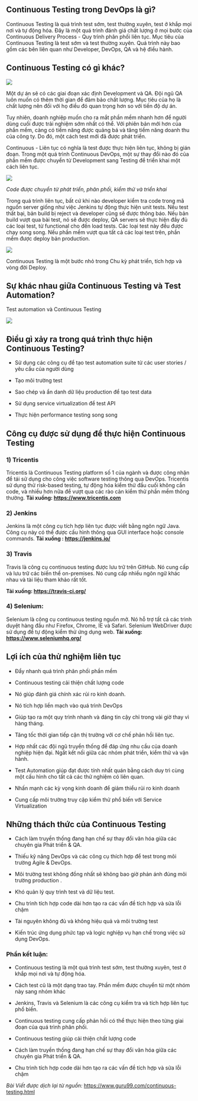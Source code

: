 ## Continuous Testing trong DevOps là gì?

Continuous Testing là quá trình test sớm, test thường xuyên, test ở khắp mọi nơi và tự động hóa. Đây là một quá trình đánh giá chất lượng ở mọi bước của Continuous Delivery Process - Quy trình phân phối liên tục. Mục tiêu của Continuous Testing là test sớm và test thường xuyên. Quá trình này bao gồm các bên liên quan như Developer, DevOps, QA và hệ điều hành.

## Continuous Testing có gì khác?

![](https://images.viblo.asia/937974f3-2ff3-4cfe-8738-8b4aff914524.png)

Một dự án sẽ có các giai đoạn xác định Development và QA. Đội ngũ QA luôn muốn có thêm thời gian để đảm bảo chất lượng. Mục tiêu của họ là chất lượng nên đối với họ điều đó quan trọng hơn so với tiến độ dự án.
 
Tuy nhiên, doanh nghiệp muốn cho ra mắt phần mềm nhanh hơn để người dùng cuối được trải nghiệm sớm nhất có thể. Với phiên bản mới hơn của phần mềm, càng có tiềm năng được quảng bá và tăng tiềm năng doanh thu của công ty. Do đó, một cách test mới đã được phát triển.

Continuous - Liên tục có nghĩa là test được thực hiện liên tục, không bị gián đoạn. Trong một quá trình Continuous DevOps, một sự thay đổi nào đó của phần mềm được chuyển từ Development sang Testing để triển khai một cách liên tục.

![](https://images.viblo.asia/65138a02-06a3-4e95-a382-53558e5a24f6.png)

*Code được chuyển từ phát triển, phân phối, kiểm thử và triển khai*

Trong quá trình liên tục, bất cứ khi nào developer kiểm tra code trong mã nguồn server giống như việc Jenkins tự động thực hiện unit tests. Nếu test thất bại, bản build bị reject và developer cũng sẽ được thông báo. Nếu bản build vượt qua bài test, nó sẽ được deploy, QA servers sẽ thực hiện đầy đủ các loại test, từ functional cho đến load tests. Các loại test này đều được chạy song song. Nếu phần mềm vượt qua tất cả các loại test trên, phần mềm được deploy bản production.
 
 ![](https://images.viblo.asia/8a42ea9d-24fa-45ca-8421-901b897a6581.png)
 
Continuous Testing là một bước nhỏ trong Chu kỳ phát triển, tích hợp và vòng đời Deploy.

## Sự khác nhau giữa Continuous Testing và Test Automation?

Test automation và Continuous Testing

![](https://images.viblo.asia/3ab88387-4b17-4a9f-8b04-189aea8e0a0a.PNG)

## Điều gì xảy ra trong quá trình thực hiện Continuous Testing?

* Sử dụng các công cụ để tạo test automation suite từ các user stories / yêu cầu của người dùng
 
* Tạo môi trường test
 
* Sao chép và ẩn danh dữ liệu production để tạo test data
 
* Sử dụng service virtualization để test API
 
* Thực hiện performance testing song song

## Công cụ được sử dụng để thực hiện Continuous Testing

### 1) Tricentis

Tricentis là Continuous Testing platform  số 1 của ngành và được công nhận để tái sử dụng cho công việc software testing thông qua DevOps. Tricentis sử dụng thử risk-based testing, tự động hóa kiểm thử đầu cuối không cần code, và nhiều hơn nữa để vượt qua các rào cản kiểm thử phần mềm thông thường.
**Tải xuống: https://www.tricentis.com**

### 2) Jenkins

Jenkins là một công cụ tích hợp liên tục được viết bằng ngôn ngữ Java. Công cụ này có thể được cấu hình thông qua GUI interface hoặc console commands.
**Tải xuống : https://jenkins.io/**

### 3) Travis

Travis là công cụ continuous testing được lưu trữ trên GitHub. Nó cung cấp và  lưu trữ các biến thể on-premises. Nó cung cấp nhiều ngôn ngữ khác nhau và tài liệu tham khảo rất tốt.

**Tải xuống: https://travis-ci.org/**

### 4) Selenium:

Selenium là công cụ continuous testing nguồn mở. Nó hỗ trợ tất cả các trình duyệt hàng đầu như Firefox, Chrome, IE và Safari. Selenium WebDriver được sử dụng để tự động kiểm thử ứng dụng web.
**Tải xuống: https://www.seleniumhq.org/**

## Lợi ích của thử nghiệm liên tục

* Đẩy nhanh quá trình phân phối phần mềm

* Continuous testing cải thiện chất lượng code

* Nó giúp đánh giá chính xác rủi ro kinh doanh.

* Nó tích hợp liền mạch vào quá trình DevOps

* Giúp tạo ra một quy trình nhanh và đáng tin cậy chỉ trong vài giờ thay vì hàng tháng.

* Tăng tốc thời gian tiếp cận thị trường với cơ chế phản hồi liên tục.

* Hợp nhất các đội ngũ truyền thống để đáp ứng nhu cầu của doanh nghiệp hiện đại. Ngắt kết nối giữa các nhóm phát triển, kiểm thử và vận hành.

* Test Automation giúp đạt được tính nhất quán bằng cách duy trì cùng một cấu hình cho tất cả các thử nghiệm có liên quan.

* Nhấn mạnh các kỳ vọng kinh doanh để giảm thiểu rủi ro kinh doanh

* Cung cấp môi trường truy cập kiểm thử phổ biến với Service Virtualization

## Những thách thức của Continuous Testing

* Cách làm truyền thống đang hạn chế sự thay đổi văn hóa giữa các chuyên gia Phát triển & QA.

* Thiếu kỹ năng DevOps và các công cụ thích hợp để test trong môi trường Agile & DevOps.

* Môi trường test không đồng nhất sẽ không bao giờ phản ánh đúng môi trường production .

* Khó quản lý quy trình test và dữ liệu test.

* Chu trình tích hợp code dài hơn tạo ra các vấn đề tích hợp và sửa lỗi chậm

* Tài nguyên không đủ và không hiệu quả và môi trường test

* Kiến trúc ứng dụng phức tạp và logic nghiệp vụ hạn chế trong việc sử dụng DevOps.

### Phần kết luận:

* Continuous testing là một quá trình test sớm, test thường xuyên, test ở khắp mọi nơi và tự động hóa.

* Cách test cũ là một dạng trao tay. Phần mềm được chuyển từ một nhóm này sang nhóm khác

* Jenkins, Travis và Selenium là các công cụ kiểm tra và tích hợp liên tục phổ biến.

* Continuous testing cung cấp phản hồi có thể thực hiện theo từng giai đoạn của quá trình phân phối.

* Continuous testing giúp cải thiện chất lượng code

* Cách làm truyền thống đang hạn chế sự thay đổi văn hóa giữa các chuyên gia Phát triển & QA.

* Chu trình tích hợp code dài hơn tạo ra các vấn đề tích hợp và sửa lỗi chậm



*Bài Viết được dịch lại từ nguồn:* https://www.guru99.com/continuous-testing.html